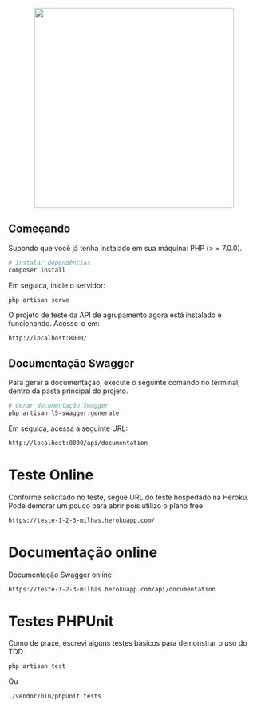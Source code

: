 <p align="center"><a href="#" target="_blank"><img src="https://aeroloy.com.br/wp-content/uploads/2019/12/Logo-123-Milhas.png" width="400"></a></p>

## Começando

Supondo que você já tenha instalado em sua máquina: PHP (> = 7.0.0).

``` bash
# Instalar dependências
composer install
```

Em seguida, inicie o servidor:

``` bash
php artisan serve
```

O projeto de teste da API de agrupamento agora está instalado e funcionando.
Acesse-o em:

``` bash
http://localhost:8000/
```


## Documentação Swagger

Para gerar a documentação, execute o seguinte comando no terminal, dentro da pasta principal do projeto.

``` bash
# Gerar documentação Swagger
php artisan l5-swagger:generate
```

Em seguida, acessa a seguinte URL:

``` bash
http://localhost:8000/api/documentation
```

# Teste Online

Conforme solicitado no teste, segue URL do teste hospedado na Heroku. Pode demorar um pouco para 
abrir pois utilizo o plano free.

``` bash
https://teste-1-2-3-milhas.herokuapp.com/
```

# Documentação online

Documentação Swagger online

``` bash
https://teste-1-2-3-milhas.herokuapp.com/api/documentation
```

# Testes PHPUnit

Como de praxe, escrevi alguns testes basicos para demonstrar o uso do TDD

``` bash
php artisan test
```

Ou

``` bash
./vendor/bin/phpunit tests
```
